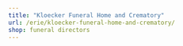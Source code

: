 ```yaml
---
title: "Kloecker Funeral Home and Crematory"
url: /erie/kloecker-funeral-home-and-crematory/
shop: funeral directors
---
```

